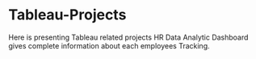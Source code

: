 # Tableau-Projects
Here is presenting Tableau related projects
HR Data Analytic Dashboard gives complete information about each employees Tracking.
